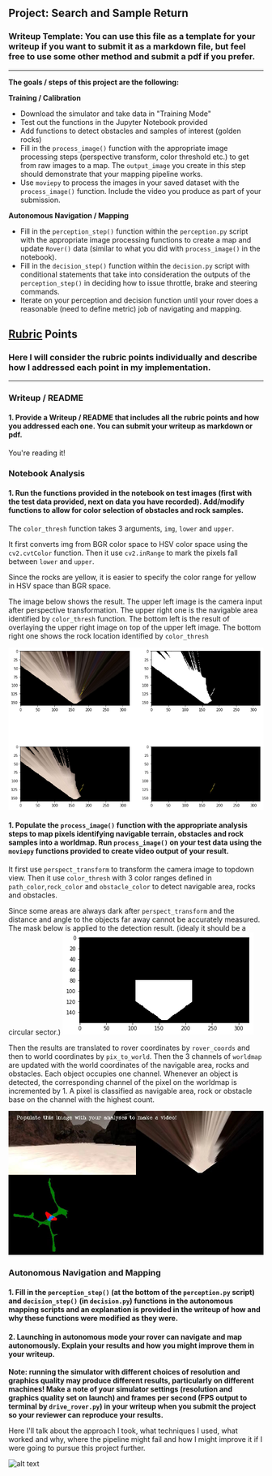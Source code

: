 ## Project: Search and Sample Return
### Writeup Template: You can use this file as a template for your writeup if you want to submit it as a markdown file, but feel free to use some other method and submit a pdf if you prefer.

---


**The goals / steps of this project are the following:**  

**Training / Calibration**  

* Download the simulator and take data in "Training Mode"
* Test out the functions in the Jupyter Notebook provided
* Add functions to detect obstacles and samples of interest (golden rocks)
* Fill in the `process_image()` function with the appropriate image processing steps (perspective transform, color threshold etc.) to get from raw images to a map.  The `output_image` you create in this step should demonstrate that your mapping pipeline works.
* Use `moviepy` to process the images in your saved dataset with the `process_image()` function.  Include the video you produce as part of your submission.

**Autonomous Navigation / Mapping**

* Fill in the `perception_step()` function within the `perception.py` script with the appropriate image processing functions to create a map and update `Rover()` data (similar to what you did with `process_image()` in the notebook). 
* Fill in the `decision_step()` function within the `decision.py` script with conditional statements that take into consideration the outputs of the `perception_step()` in deciding how to issue throttle, brake and steering commands. 
* Iterate on your perception and decision function until your rover does a reasonable (need to define metric) job of navigating and mapping.  

[//]: # (Image References)

[image1]: ./misc/rover_image.jpg
[image2]: ./calibration_images/example_grid1.jpg
[image3]: ./calibration_images/example_rock1.jpg 
[image4]: ./thresh.png
[video]: ./video.jpg
[mask]: ./mask.png


## [Rubric](https://review.udacity.com/#!/rubrics/916/view) Points
### Here I will consider the rubric points individually and describe how I addressed each point in my implementation.  

---
### Writeup / README

#### 1. Provide a Writeup / README that includes all the rubric points and how you addressed each one.  You can submit your writeup as markdown or pdf.  

You're reading it!

### Notebook Analysis
#### 1. Run the functions provided in the notebook on test images (first with the test data provided, next on data you have recorded). Add/modify functions to allow for color selection of obstacles and rock samples.

The `color_thresh` function takes 3 arguments, `img`, `lower` and `upper`.

It first converts img from BGR color space to HSV color space using the `cv2.cvtColor` function. Then it use `cv2.inRange` to mark the pixels fall between `lower` and `upper`.

Since the rocks are yellow, it is easier to specify the color range for yellow in HSV space than BGR space.

The image below shows the result. The upper left image is the camera input after perspective transformation. The upper right one is the navigable area identified by `color_thresh` function. The bottom left is the result of overlaying the upper right image on top of the upper left image. The bottom right one shows the rock location identified by `color_thresh`

 
![color_thresh result][image4]

#### 1. Populate the `process_image()` function with the appropriate analysis steps to map pixels identifying navigable terrain, obstacles and rock samples into a worldmap.  Run `process_image()` on your test data using the `moviepy` functions provided to create video output of your result. 

It first use `perspect_transform` to transform the camera image to topdown view. Then it use `color_thresh` with 3 color ranges defined in `path_color`,`rock_color` and `obstacle_color` to detect navigable area, rocks and obstacles.

Since some areas are always dark after `perspect_transform` and the distance and angle to the objects far away cannot be accurately measured. The mask below is applied to the detection result. (idealy it should be a circular sector.)
![mask][mask] 

Then the results are translated to rover coordinates by `rover_coords` and then to world coordinates by `pix_to_world`. Then the 3 channels of `worldmap` are updated with the world coordinates of the navigable area, rocks and obstacles. Each object occupies one channel. Whenever an object is detected, the corresponding channel of the pixel on the worldmap is incremented by 1. A pixel is classified as navigable area, rock or obstacle base on the channel with the highest count.

![process_image][video]
### Autonomous Navigation and Mapping

#### 1. Fill in the `perception_step()` (at the bottom of the `perception.py` script) and `decision_step()` (in `decision.py`) functions in the autonomous mapping scripts and an explanation is provided in the writeup of how and why these functions were modified as they were.


#### 2. Launching in autonomous mode your rover can navigate and map autonomously.  Explain your results and how you might improve them in your writeup.  

**Note: running the simulator with different choices of resolution and graphics quality may produce different results, particularly on different machines!  Make a note of your simulator settings (resolution and graphics quality set on launch) and frames per second (FPS output to terminal by `drive_rover.py`) in your writeup when you submit the project so your reviewer can reproduce your results.**

Here I'll talk about the approach I took, what techniques I used, what worked and why, where the pipeline might fail and how I might improve it if I were going to pursue this project further.  



![alt text][image3]


